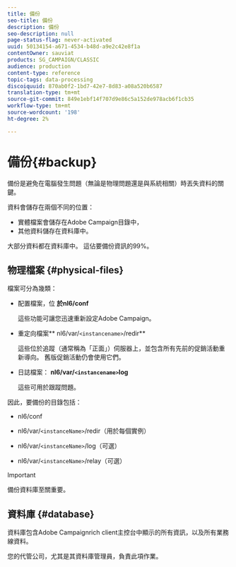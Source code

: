 ```yaml
---
title: 備份
seo-title: 備份
description: 備份
seo-description: null
page-status-flag: never-activated
uuid: 50134154-a671-4534-b48d-a9e2c42e8f1a
contentOwner: sauviat
products: SG_CAMPAIGN/CLASSIC
audience: production
content-type: reference
topic-tags: data-processing
discoiquuid: 870ab0f2-1bd7-42e7-8d83-a08a520b6587
translation-type: tm+mt
source-git-commit: 849e1ebf14f707d9e86c5a152de978acb6f1cb35
workflow-type: tm+mt
source-wordcount: '198'
ht-degree: 2%

---
```



# 備份{#backup}

備份是避免在電腦發生問題（無論是物理問題還是與系統相關）時丟失資料的關鍵。

資料會儲存在兩個不同的位置：

* 實體檔案會儲存在Adobe Campaign目錄中，
* 其他資料儲存在資料庫中。

大部分資料都在資料庫中。 這佔要備份資訊的99%。

## 物理檔案 {#physical-files}

檔案可分為幾類：

* 配置檔案，位 **於nl6/conf**

   這些功能可讓您迅速重新設定Adobe Campaign。

* 重定向檔案** nl6/var/`<instancename>`/redir**

   這些位於追蹤（通常稱為「正面」）伺服器上，並包含所有先前的促銷活動重新導向。 舊版促銷活動仍會使用它們。

* 日誌檔案： **nl6/var/`<instancename>`log**

   這些可用於跟蹤問題。

因此，要備份的目錄包括：

* nl6/conf

* nl6/var/`<instanceName>`/redir（用於每個實例）

* nl6/var/`<instanceName>`/log（可選）

* nl6/var/`<instanceName>`/relay（可選）

>[!IMPORTANT]
>
>備份資料庫至關重要。

## 資料庫 {#database}

資料庫包含Adobe Campaignrich client主控台中顯示的所有資訊，以及所有業務線資料。

您的代管公司，尤其是其資料庫管理員，負責此項作業。

